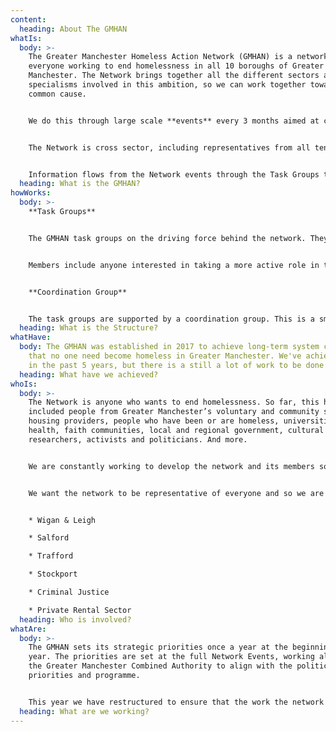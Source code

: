 ```yaml
---
content:
  heading: About The GMHAN
whatIs:
  body: >-
    The Greater Manchester Homeless Action Network (GMHAN) is a network for
    everyone working to end homelessness in all 10 boroughs of Greater
    Manchester. The Network brings together all the different sectors and
    specialisms involved in this ambition, so we can work together towards a
    common cause. 


    We do this through large scale **events** every 3 months aimed at co-designing Greater Manchester's homelessness **policy** and showcasing **best practice.** We have three task groups which work on topics raised in between events and promote the Network's voice on the GM Homelessness Programme Board (which is where decisions are made). 


    The Network is cross sector, including representatives from all ten Greater Manchester boroughs. Most importantly, it operated on the basis of 'community development' and co-production*, bringing people together to work side by side rather than alone or in hierarchies.


    Information flows from the Network events through the Task Groups to the Programme Board and operational teams delivering services or interventions. It also comes back the other way in a continual feedback loop.
  heading: What is the GMHAN?
howWorks:
  body: >-
    **Task Groups**


    The GMHAN task groups on the driving force behind the network. They focus on Learning, Lobbying & Delivery. They are made up of people across the sector who have knowlegde and experience across homelessness and interconnected issues within Greater Manchester.


    Members include anyone interested in taking a more active role in the organisation of the GMHAN and in strengthening a community development approach to ending homelessness.


    **Coordination Group**


    The task groups are supported by a coordination group. This is a smaller group which has representatives from each sector, whose roles mean they are in a position to advocate and advise the task groups. Whilst also dealing with any immediate issues which arise.
  heading: What is the Structure?
whatHave:
  body: The GMHAN was established in 2017 to achieve long-term system change so
    that no one need become homeless in Greater Manchester. We've achieved a lot
    in the past 5 years, but there is a still a lot of work to be done
  heading: What have we achieved?
whoIs:
  body: >-
    The Network is anyone who wants to end homelessness. So far, this has
    included people from Greater Manchester’s voluntary and community sector,
    housing providers, people who have been or are homeless, universities,
    health, faith communities, local and regional government, cultural spaces,
    researchers, activists and politicians. And more.


    We are constantly working to develop the network and its members so this is not a finite list, if you would like to be involved in the network, either by attending events or in the Advisory Board, contact us on [info@gmhan.net](mailto:info@gmhan.net).


    We want the network to be representative of everyone and so we are currently looking for people who represent the following areas or knowledge:


    * Wigan & Leigh

    * Salford

    * Trafford

    * Stockport

    * Criminal Justice

    * Private Rental Sector
  heading: Who is involved?
whatAre:
  body: >-
    The GMHAN sets its strategic priorities once a year at the beginning of the
    year. The priorities are set at the full Network Events, working alongside
    the Greater Manchester Combined Authority to align with the political
    priorities and programme.


    This year we have restructured to ensure that the work the network is doing is reflective of what is happening across Greater Manchester. We have established three task groups which will drive the strategic priorities in the future. Our priority this year is embedding this new structure and supporting the groups to get off the ground
  heading: What are we working?
---
```

